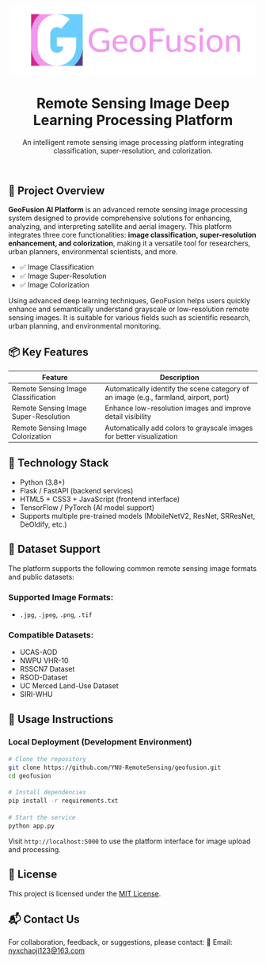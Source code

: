 <p align="center">
  <img src="https://raw.githubusercontent.com/Echo-Nie/GeoFusion-AI-Platform/main/GeoFusion.png" width="500px"/>
  <h1 align="center">
   Remote Sensing Image Deep Learning Processing Platform 
  </h1>
</p>
<p align="center">
   An intelligent remote sensing image processing platform integrating classification, super-resolution, and colorization.
</p>

</br>



## 🔧 Project Overview

**GeoFusion AI Platform** is an advanced remote sensing image processing system designed to provide comprehensive solutions for enhancing, analyzing, and interpreting satellite and aerial imagery. This platform integrates three core functionalities: **image classification, super-resolution enhancement, and colorization**, making it a versatile tool for researchers, urban planners, environmental scientists, and more.

- ✅ Image Classification  
- ✅ Image Super-Resolution  
- ✅ Image Colorization  

Using advanced deep learning techniques, GeoFusion helps users quickly enhance and semantically understand grayscale or low-resolution remote sensing images. It is suitable for various fields such as scientific research, urban planning, and environmental monitoring.

## 📦 Key Features

| Feature | Description |
|--------|-------------|
| Remote Sensing Image Classification | Automatically identify the scene category of an image (e.g., farmland, airport, port) |
| Remote Sensing Image Super-Resolution | Enhance low-resolution images and improve detail visibility |
| Remote Sensing Image Colorization | Automatically add colors to grayscale images for better visualization |

## 🧰 Technology Stack

- Python (3.8+)
- Flask / FastAPI (backend services)
- HTML5 + CSS3 + JavaScript (frontend interface)
- TensorFlow / PyTorch (AI model support)
- Supports multiple pre-trained models (MobileNetV2, ResNet, SRResNet, DeOldify, etc.)

## 📁 Dataset Support

The platform supports the following common remote sensing image formats and public datasets:

### Supported Image Formats:
- `.jpg`, `.jpeg`, `.png`, `.tif`

### Compatible Datasets:
- UCAS-AOD
- NWPU VHR-10
- RSSCN7 Dataset
- RSOD-Dataset
- UC Merced Land-Use Dataset
- SIRI-WHU

## 🚀 Usage Instructions

### Local Deployment (Development Environment)

```bash
# Clone the repository
git clone https://github.com/YNU-RemoteSensing/geofusion.git
cd geofusion

# Install dependencies
pip install -r requirements.txt

# Start the service
python app.py
```

Visit `http://localhost:5000` to use the platform interface for image upload and processing.

## 📝 License

This project is licensed under the [MIT License](LICENSE).

## 📬 Contact Us

For collaboration, feedback, or suggestions, please contact:  📧 Email: nyxchaoji123@163.com

